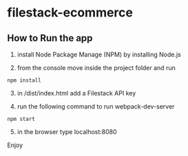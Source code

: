 # filestack-ecommerce

## How to Run the app

1. install Node Package Manage (NPM) by installing Node.js

2. from the console move inside the project folder and run

```
npm install
```
3. in /dist/index.html add a Filestack API key

4. run the following command to run webpack-dev-server

```
npm start
```

5. in the browser type localhost:8080

Enjoy
